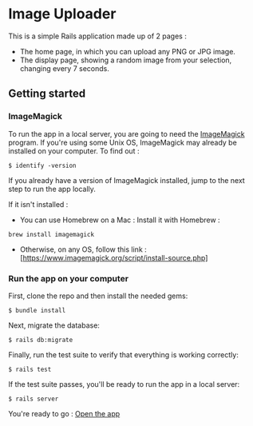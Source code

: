 # Image Uploader

This is a simple Rails application made up of 2 pages :
- The home page, in which you can upload any PNG or JPG image.
- The display page, showing a random image from your selection, changing every 7 seconds.

## Getting started

### ImageMagick

To run the app in a local server, you are going to need the [ImageMagick](https://www.imagemagick.org) program.
If you're using some Unix OS, ImageMagick may already be installed on your computer. To find out :
```
$ identify -version
```
If you already have a version of ImageMagick installed, jump to the next step to run the app locally.

If it isn't installed :
- You can use Homebrew on a Mac :
Install it with Homebrew :
```
brew install imagemagick
```
- Otherwise, on any OS, follow this link :
[https://www.imagemagick.org/script/install-source.php]


### Run the app on your computer

First, clone the repo and then install the needed gems:

```
$ bundle install
```

Next, migrate the database:

```
$ rails db:migrate
```

Finally, run the test suite to verify that everything is working correctly:

```
$ rails test
```

If the test suite passes, you'll be ready to run the app in a local server:

```
$ rails server
```

You're ready to go : [Open the app](http://localhost:3000/)

